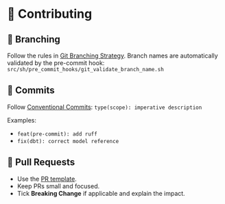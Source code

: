 # 🤝 Contributing

## 🌱 Branching

Follow the rules in [Git Branching Strategy](docs/git_branching_strategy.md).
Branch names are automatically validated by the pre-commit hook: `src/sh/pre_commit_hooks/git_validate_branch_name.sh`

## 📝 Commits

Follow [Conventional Commits](https://www.conventionalcommits.org/): `type(scope): imperative description`

Examples:

- `feat(pre-commit): add ruff`
- `fix(dbt): correct model reference`

## 🔀 Pull Requests

- Use the [PR template](.github/pull_request_template.md).
- Keep PRs small and focused.
- Tick **Breaking Change** if applicable and explain the impact.
